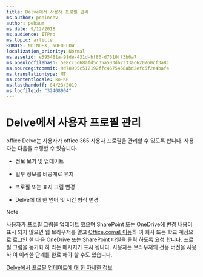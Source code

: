 ```yaml
---
title: Delve에서 사용자 프로필 관리
ms.author: ponincev
author: pebaum
ms.date: 9/12/2018
ms.audience: ITPro
ms.topic: article
ROBOTS: NOINDEX, NOFOLLOW
localization_priority: Normal
ms.assetid: e595481a-91de-431d-bf86-d7610ff3b6a7
ms.openlocfilehash: 5e8cc5d68afd5c35a503db2333ac620760cf3a8c
ms.sourcegitcommit: 9d78905c512192ffc4675468abd2efc5f2e4baf4
ms.translationtype: MT
ms.contentlocale: ko-KR
ms.lasthandoff: 04/23/2019
ms.locfileid: "32408904"
---
```

# <a name="manage-user-profiles-in-delve"></a>Delve에서 사용자 프로필 관리

office Delve는 사용자가 office 365 사용자 프로필을 관리할 수 있도록 합니다. 사용자는 다음을 수행할 수 있습니다.
  
- 정보 보기 및 업데이트
    
- 일부 정보를 비공개로 유지
    
- 프로필 또는 표지 그림 변경
    
- Delve에 대 한 언어 및 시간 형식 변경
    
> [!NOTE]
> 사용자가 프로필 그림을 업데이트 했으며 SharePoint 또는 OneDrive에 변경 내용이 표시 되지 않으면 웹 브라우저를 열고 [Office.com로 이동](https://www.office.com)하 여 회사 또는 학교 계정으로 로그인 한 다음 OneDrive 또는 SharePoint 타일을 클릭 하도록 요청 합니다. 프로필 그림을 동기화 하 라는 메시지가 표시 됩니다. 사용자는 브라우저의 전용 버전을 사용 하 여 이러한 단계를 완료 해야 할 수도 있습니다. 
  
[Delve에서 프로필 업데이트에 대 한 자세한 정보](https://go.microsoft.com/fwlink/?linkid=735070)
  

